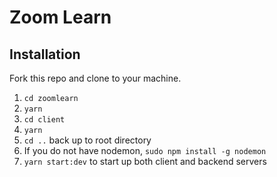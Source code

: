 # Zoom Learn

## Installation

Fork this repo and clone to your machine.

1. `cd zoomlearn`
2. `yarn`
3. `cd client`
4. `yarn`
5. `cd ..` back up to root directory
6. If you do not have nodemon, `sudo npm install -g nodemon`
7. `yarn start:dev` to start up both client and backend servers
